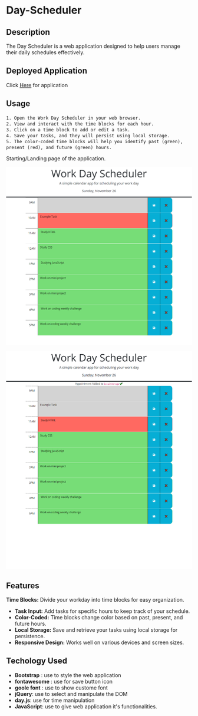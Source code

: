 # Day-Scheduler


## Description

The Day Scheduler is a web application designed to help users manage their daily schedules effectively.

## Deployed Application

Click [Here](https://sareacct91.github.io/Day-Scheduler/) for application

## Usage

    1. Open the Work Day Scheduler in your web browser.
    2. View and interact with the time blocks for each hour.
    3. Click on a time block to add or edit a task.
    4. Save your tasks, and they will persist using local storage.
    5. The color-coded time blocks will help you identify past (green), present (red), and future (green) hours.

Starting/Landing page of the application.

  ![Landing page](assets/images/screen-shots/main-page.png)

  ![Add schedule](assets/images/screen-shots/example-task.png)

## Features

**Time Blocks:** Divide your workday into time blocks for easy organization.
- **Task Input:** Add tasks for specific hours to keep track of your schedule.
- **Color-Coded:** Time blocks change color based on past, present, and future hours.
- **Local Storage:** Save and retrieve your tasks using local storage for persistence.
- **Responsive Design:** Works well on various devices and screen sizes.

## Techology Used

- **Bootstrap** : use to style the web application
- **fontawesome** : use for save button icon
- **goole font** : use to show custome font
- **jQuery**: use to select and manipulate the DOM
- **day.js**: use for time manipulation
- **JavaScript**: use to give web application it's functionalities.